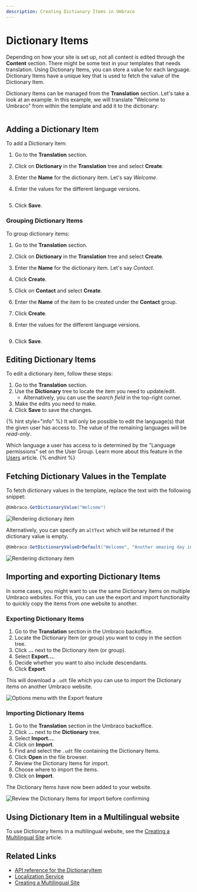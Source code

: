 ```yaml
---
description: Creating Dictionary Items in Umbraco
---
```


# Dictionary Items

Depending on how your site is set up, not all content is edited through the **Content** section. There might be some text in your templates that needs translation. Using Dictionary Items, you can store a value for each language. Dictionary Items have a unique key that is used to fetch the value of the Dictionary Item.

Dictionary Items can be managed from the **Translation** section. Let's take a look at an example. In this example, we will translate "Welcome to Umbraco" from within the template and add it to the dictionary:

<figure><img src="../../../../16/umbraco-cms/fundamentals/data/images/dictionary-item.png" alt=""><figcaption></figcaption></figure>

## Adding a Dictionary Item

To add a Dictionary Item:

1. Go to the **Translation** section.
2. Click on **Dictionary** in the **Translation** tree and select **Create**.
3. Enter the **Name** for the dictionary item. Let's say _Welcome_.
4.  Enter the values for the different language versions.

    <figure><img src="../../../../16/umbraco-cms/fundamentals/data/images/dictionary-item-values.png" alt=""><figcaption></figcaption></figure>
5. Click **Save**.

### Grouping Dictionary Items

To group dictionary items:

1. Go to the **Translation** section.
2. Click on **Dictionary** in the **Translation** tree and select **Create**.
3. Enter the **Name** for the dictionary item. Let's say _Contact_.
4. Click **Create**.
5. Click on **Contact** and select **Create**.
6. Enter the **Name** of the item to be created under the **Contact** group.
7. Click **Create**.
8.  Enter the values for the different language versions.

    <figure><img src="../../../../16/umbraco-cms/fundamentals/data/images/display-dictionary-item.png" alt=""><figcaption></figcaption></figure>
9. Click **Save**.

## Editing Dictionary Items

To edit a dictionary item, follow these steps:

1. Go to the **Translation** section.
2. Use the **Dictionary** tree to locate the item you need to update/edit.
   * Alternatively, you can use the _search field_ in the top-right corner.
3. Make the edits you need to make.
4. Click **Save** to save the changes.

{% hint style="info" %}
It will only be possible to edit the language(s) that the given user has access to. The value of the remaining languages will be _read-only_.

Which language a user has access to is determined by the "Language permissions" set on the User Group. Learn more about this feature in the [Users](users/#creating-a-user-group) article.
{% endhint %}

## Fetching Dictionary Values in the Template

To fetch dictionary values in the template, replace the text with the following snippet:

```csharp
@Umbraco.GetDictionaryValue("Welcome")
```

![Rendering dictionary item](images/rendering-dictionary-item.png)

Alternatively, you can specify an `altText` which will be returned if the dictionary value is empty.

```csharp
@Umbraco.GetDictionaryValueOrDefault("Welcome", "Another amazing day in Umbraco")
```

![Rendering dictionary item](images/rendering-altvalue-dictionary-item.png)

## Importing and exporting Dictionary Items

In some cases, you might want to use the same Dictionary Items on multiple Umbraco websites. For this, you can use the export and import functionality to quickly copy the items from one website to another.

### Exporting Dictionary Items

1. Go to the **Translation** section in the Umbraco backoffice.
2. Locate the Dictionary Item (or group) you want to copy in the section tree.
3. Click **...** next to the Dictionary item (or group).
4. Select **Export...**.
5. Decide whether you want to also include descendants.
6. Click **Export**.

This will download a `.udt` file which you can use to import the Dictionary items on another Umbraco website.

![Options menu with the Export feature](images/export.png)

### Importing Dictionary Items

1. Go to the **Translation** section in the Umbraco backoffice.
2. Click **...** next to the **Dictionary** tree.
3. Select **Import...**.
4. Click on **Import**.
5. Find and select the `.udt` file containing the Dictionary Items.
6. Click **Open** in the file browser.
7. Review the Dictionary Items for import.
8. Choose where to import the items.
9. Click on **Import**.

The Dictionary Items have now been added to your website.

![Review the Dictionary Items for import before confirming](images/import.png)

## Using Dictionary Item in a Multilingual website

To use Dictionary Items in a multilingual website, see the [Creating a Multilingual Site](../../tutorials/multilanguage-setup.md) article.

## Related Links

* [API reference for the DictionaryItem](https://apidocs.umbraco.com/v15/csharp/api/Umbraco.Cms.Core.Models.DictionaryItem.html)
* [Localization Service](https://apidocs.umbraco.com/v15/csharp/api/Umbraco.Cms.Core.Services.ILocalizationService.html)
* [Creating a Multilingual Site](../../tutorials/multilanguage-setup.md)
